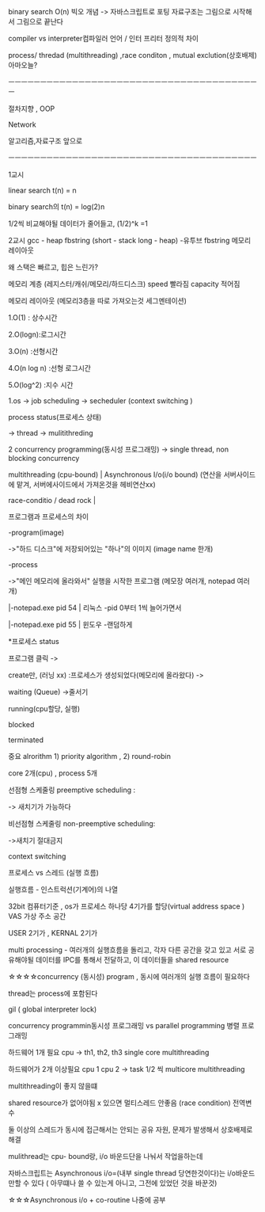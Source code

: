 binary search O(n) 빅오 개념 -> 자바스크립트로 포팅 자료구조는 그림으로 시작해서 그림으로 끝난다

compiler vs interpreter컴파일러 언어 / 인터 프리터 정의적 차이

process/ thredad (multithreading) ,race conditon , mutual exclution(상호배제) 아마오늘?

ㅡㅡㅡㅡㅡㅡㅡㅡㅡㅡㅡㅡㅡㅡㅡㅡㅡㅡㅡㅡㅡㅡㅡㅡㅡㅡㅡㅡㅡㅡㅡㅡㅡㅡㅡㅡㅡㅡㅡㅡ

절차지향 , OOP

Network

알고리즘,자료구조 앞으로

ㅡㅡㅡㅡㅡㅡㅡㅡㅡㅡㅡㅡㅡㅡㅡㅡㅡㅡㅡㅡㅡㅡㅡㅡㅡㅡㅡㅡㅡㅡㅡㅡㅡㅡㅡㅡㅡㅡㅡ

1교시

linear search t(n) = n

binary search의 t(n) = log(2)n

1/2씩 비교해야될 데이터가 줄어들고, (1/2)^k =1



2교시 gcc - heap fbstring (short - stack long - heap) -유투브 fbstring 메모리 레이아웃

왜 스택은 빠르고, 힙은 느린가?

메모리 계층 (레지스터/캐쉬/메모리/하드디스크) speed 빨라짐 capacity 적어짐

메모리 레이아웃 (메모리3층을 따로 가져오는것 세그멘테이션)

1.O(1) : 상수시간

2.O(logn):로그시간

3.O(n) :선형시간

4.O(n log n) :선형 로그시간

5.O(log^2) :지수 시간



1.os -> job scheduling -> secheduler (context switching )

process status(프로세스 상태)

-> thread -> mulitithreding

2 concurrency programming(동시성 프로그래밍) -> single thread, non blocking concurrency

multithreading (cpu-bound) | Asynchronous I/o(i/o bound) (연산을 서버사이드에 맡겨, 서버에사이드에서 가져온것을 헤비연산xx)

race-conditio / dead rock |

프로그램과 프로세스의 차이

-program(image)

->"하드 디스크"에 저장되어있는 "하나"의 이미지 (image name 한개)

-process

->"메인 메모리에 올라와서" 실행을 시작한 프로그램 (메모장 여러개, notepad 여러개)

|-notepad.exe pid 54 | 리눅스 -pid 0부터 1씩 늘어가면서

|-notepad.exe pid 55 | 윈도우 -랜덤하게

*프로세스 status

프로그램 클릭 ->

create만, (러닝 xx) :프로세스가 생성되었다(메모리에 올라왔다) ->

waiting (Queue) ->줄서기

running(cpu할당, 실행)

blocked

terminated

중요 alrorithm 1) priority algorithm , 2) round-robin

core 2개(cpu) , process 5개

선점형 스케줄링 preemptive scheduling :

-> 새치기가 가능하다

비선점형 스케줄링 non-preemptive scheduling:

->새치기 절대금지

context switching



프로세스 vs 스레드 (실행 흐름)

실행흐름 - 인스트럭션(기계어)의 나열

32bit 컴퓨터기준 , os가 프로세스 하나당 4기가를 할당(virtual address space ) VAS 가상 주소 공간

USER 2기가 , KERNAL 2기가

multi processing - 여러개의 실행흐름을 돌리고, 각자 다른 공간을 갖고 있고 서로 공유해야될 데이터를 IPC를 통해서 전달하고, 이 데이터들을 shared resource

☆☆☆☆concurrency (동시성) program , 동시에 여러개의 실행 흐름이 필요하다

thread는 process에 포함된다



gil ( global interpreter lock)

concurrency programmin동시성 프로그래밍 vs parallel programming 병렬 프로그래밍

하드웨어 1개 필요 cpu -> th1, th2, th3 single core multithreading

하드웨어가 2개 이상필요 cpu 1 cpu 2 -> task 1/2 씩 multicore multithreading

multithreading이 좋지 않을떄

shared resource가 없어야됨 x 있으면 멀티스레드 안좋음 (race condition) 전역변수

둘 이상의 스레드가 동시에 접근해서는 안되는 공유 자원, 문제가 발생해서 상호배제로 해결

mulithread는 cpu- bound랑, i/o 바운드단을 나눠서 작업을하는데

자바스크립트는 Asynchronous i/o=(내부 single thread 당연한것이다)는 i/o바운드 만할 수 있다 ( 아무떄나 쓸 수 있는게 아니고, 그전에 있었던 것을 바꾼것)

☆☆☆Asynchronous i/o + co-routine 나중에 공부

 


